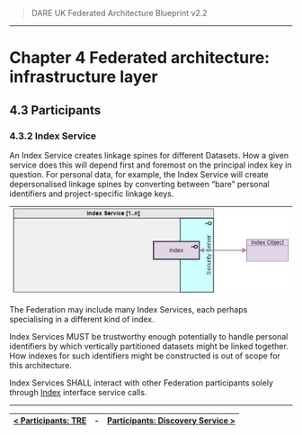 > DARE UK Federated Architecture Blueprint  v2.2
----

# Chapter 4 Federated architecture: infrastructure layer
## 4.3 Participants
### 4.3.2 Index Service

An Index Service creates linkage spines for different Datasets. How a given service does this will depend first and foremost on the principal index key in question. For personal data, for example, the Index Service will create depersonalised linkage spines by converting between “bare” personal identifiers and project-specific linkage keys.

| [![Index service](../assets/images/federation-2-TRE_Federation_Elements_IS.jpg)](../assets/images/federation-2-TRE_Federation_Elements_IS.jpg) |
| ---- |

The Federation may include many Index Services, each perhaps specialising in a different kind of index.

Index Services MUST be trustworthy enough potentially to handle personal identifiers by which vertically partitioned datasets might be linked together. How indexes for such identifiers might be constructed is out of scope for this architecture. 

Index Services SHALL interact with other Federation participants solely through [Index](4_4_Interface_Types.md#445-index) interface service calls. 


----

| [< Participants: TRE](4_3_1_TRE.md) | - | [Participants: Discovery Service >](4_3_3_Discovery_Service.md) |
| ---- | ---- | ---- |

